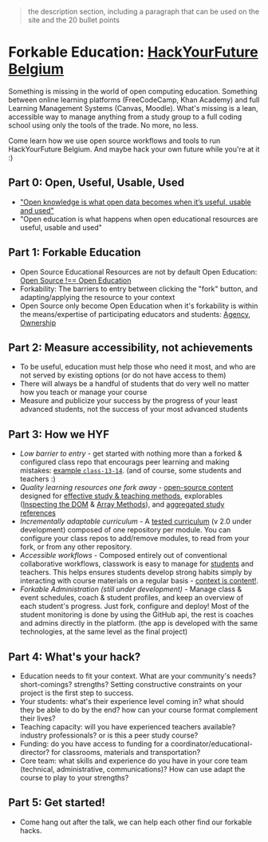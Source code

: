 > the description section, including a paragraph that can be used on the site and the 20 bullet points

# Forkable Education: [HackYourFuture Belgium](https://home.hackyourfuture.be/)

Something is missing in the world of open computing education.  Something between online learning platforms (FreeCodeCamp, Khan Academy) and full Learning Management Systems (Canvas, Moodle).  What's missing is a lean, accessible way to manage anything from a study group to a full coding school using only the tools of the trade. No more, no less.

Come learn how we use open source workflows and tools to run HackYourFuture Belgium.  And maybe hack your own future while you're at it :)

## Part 0: Open, Useful, Usable, Used

* ["Open knowledge is what open data becomes when it’s useful, usable and used"](https://okfn.org/opendata/)
* "Open education is what happens when open educational resources are useful, usable and used"

## Part 1: Forkable Education

* Open Source Educational Resources are not by default Open Education: [Open Source !== Open Education](https://github.com/janke-learning/fosdem-2019/blob/master/5-open-source-open-education.md)
* Forkability:  The barriers to entry between clicking the "fork" button, and adapting/applying the resource to your context
* Open Source only become Open Education when it's forkability is within the means/expertise of participating educators and students: [Agency](https://github.com/janke-learning/fosdem-2019#agency), [Ownership](https://github.com/janke-learning/fosdem-2019#ownership)

## Part 2: Measure accessibility, not achievements

* To be useful, education must help those who need it most, and who are not served by existing options (or do not have access to them)
* There will always be a handful of students that do very well no matter how you teach or manage your course
* Measure and publicize your success by the progress of your least advanced students, not the success of your most advanced students

## Part 3: How we HYF

* _Low barrier to entry_ - get started with nothing more than a forked & configured class repo that encourags peer learning and making mistakes: [example `class-13-14`](https://hackyourfuture.be/class-13-14). (and of course, some students and teachers :)
* _Quality learning resources one fork away_ - [open-source content](https://github.com/hackyourfuturebelgium/welcome-to-js) designed for [effective study & teaching methods](https://github.com/janke-learning/study-lenses), explorables ([Inspecting the DOM](https://hackyourfuture.be/inspecting-the-dom) & [Array Methods](https://hackyourfuture.be/array-methods)), and [aggregated study references](https://hackyourfuture.github.io/study)
* _Incrementally adaptable curriculum_ - A [tested curriculum](https://home.hackyourfuture.be/curriculum) (v 2.0 under development) composed of one repository per module.  You can configure your class repos to add/remove modules, to read from your fork, or from any other repository.
* _Accessible workflows_ - Composed entirely out of conventional collaborative workflows, classwork is easy to manage for [students](https://home.hackyourfuture.be/students/hyf-workflows) and teachers. This helps ensures students develop strong habits simply by interacting with course materials on a regular basis - [context is content!](https://github.com/janke-learning/fosdem-2019/blob/master/3-context-is-content.md).
* _Forkable Administration (still under development)_ - Manage class & event schedules, coach & student profiles, and keep an overview of each student's progress. Just fork, configure and deploy!  Most of the student monitoring is done by using the GitHub api, the rest is coaches and admins directly in the platform. (the app is developed with the same technologies, at the same level as the final project)

## Part 4: What's your hack?

* Education needs to fit your context.  What are your community's needs? short-comings? strengths? Setting constructive constraints on your project is the first step to success.
* Your students: what's their experience level coming in? what should they be able to do by the end? how can your course format complement their lives?
* Teaching capacity: will you have experienced teachers available? industry professionals? or is this a peer study course?
* Funding: do you have access to funding for a coordinator/educational-director? for classrooms, materials and transportation?
* Core team: what skills and experience do you have in your core team (technical, administrative, communications)? How can use adapt the course to play to your strengths?

## Part 5: Get started!

* Come hang out after the talk, we can help each other find our forkable hacks.
